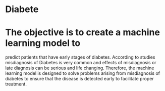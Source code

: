 # Diabete
# The objective is to create a machine learning model to
predict patients that have early stages of diabetes.
According to studies misdiagnosis of Diabetes is very
common and effects of misdiagnosis or late diagnosis can
be serious and life changing. Therefore, the machine
learning model is designed to solve problems arising from
misdiagnosis of diabetes to ensure that the disease is
detected early to facilitate proper treatment.
